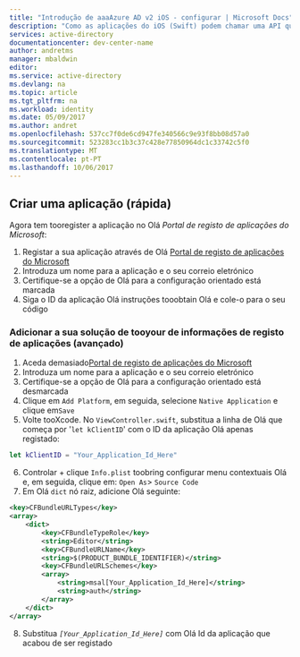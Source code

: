 ```yaml
---
title: "Introdução de aaaAzure AD v2 iOS - configurar | Microsoft Docs"
description: "Como as aplicações do iOS (Swift) podem chamar uma API que necessitam de tokens de acesso ao ponto final do Azure Active Directory v2"
services: active-directory
documentationcenter: dev-center-name
author: andretms
manager: mbaldwin
editor: 
ms.service: active-directory
ms.devlang: na
ms.topic: article
ms.tgt_pltfrm: na
ms.workload: identity
ms.date: 05/09/2017
ms.author: andret
ms.openlocfilehash: 537cc7f0de6cd947fe340566c9e93f8bb08d57a0
ms.sourcegitcommit: 523283cc1b3c37c428e77850964dc1c33742c5f0
ms.translationtype: MT
ms.contentlocale: pt-PT
ms.lasthandoff: 10/06/2017
---
```

## <a name="create-an-application-express"></a>Criar uma aplicação (rápida)
Agora tem tooregister a aplicação no Olá *Portal de registo de aplicações do Microsoft*:
1. Registar a sua aplicação através de Olá [Portal de registo de aplicações do Microsoft](https://apps.dev.microsoft.com/portal/register-app?appType=mobileAndDesktopApp&appTech=ios&step=configure)
2.  Introduza um nome para a aplicação e o seu correio eletrónico
3.  Certifique-se a opção de Olá para a configuração orientado está marcada
4.  Siga o ID da aplicação Olá instruções tooobtain Olá e cole-o para o seu código

### <a name="add-your-application-registration-information-tooyour-solution-advanced"></a>Adicionar a sua solução de tooyour de informações de registo de aplicações (avançado)

1.  Aceda demasiado[Portal de registo de aplicações do Microsoft](https://apps.dev.microsoft.com/portal/register-app)
2.  Introduza um nome para a aplicação e o seu correio eletrónico
3.  Certifique-se a opção de Olá para a configuração orientado está desmarcada
4.  Clique em `Add Platform`, em seguida, selecione `Native Application` e clique em`Save`
5.  Volte tooXcode. No `ViewController.swift`, substitua a linha de Olá que começa por '`let kClientID`' com o ID da aplicação Olá apenas registado:

```swift
let kClientID = "Your_Application_Id_Here"
```

<!-- Workaround for Docs conversion bug -->
<ol start="6">
<li>
Controlar + clique <code>Info.plist</code> toobring configurar menu contextuais Olá e, em seguida, clique em: <code>Open As</code>> <code>Source Code</code>
</li>
<li>
Em Olá <code>dict</code> nó raiz, adicione Olá seguinte:
</li>
</ol>

```xml
<key>CFBundleURLTypes</key>
<array>
    <dict>
        <key>CFBundleTypeRole</key>
        <string>Editor</string>
        <key>CFBundleURLName</key>
        <string>$(PRODUCT_BUNDLE_IDENTIFIER)</string>
        <key>CFBundleURLSchemes</key>
        <array>
            <string>msal[Your_Application_Id_Here]</string>
            <string>auth</string>
        </array>
    </dict>
</array>
```
<ol start="8">
<li>
Substitua <i> <code>[Your_Application_Id_Here]</code> </i> com Olá Id da aplicação que acabou de ser registado
</li>
</ol>

